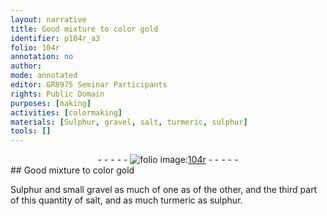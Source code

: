 ```yaml
---
layout: narrative
title: Good mixture to color gold
identifier: p104r_a3
folio: 104r
annotation: no
author:
mode: annotated
editor: GR8975 Seminar Participants
rights: Public Domain
purposes: [making]
activities: [colormaking]
materials: [Sulphur, gravel, salt, turmeric, sulphur]
tools: []
---
```


 <div class="folio" align="center">- - - - - <a href="http://gallica.bnf.fr/ark:/12148/btv1b10500001g/f213.image" target="_blank"><img src="https://cu-mkp.github.io/GR8975-edition/assets/photo-icon.png" alt="folio image: " style="display:inline-block; margin-bottom:-3px;"/>104r</a> - - - - - </div>  
## Good mixture to color <span class="color">gold</span>

 
<span class="activity"></span><span class="material">Sulphur</span> and small <span class="material">gravel</span> as much of one as of the other, and the third part of this quantity of <span class="material">salt</span>, and as much <span class="material">turmeric</span> as <span class="material">sulphur</span>.
 